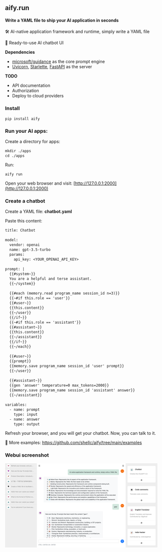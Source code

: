 ## aify.run

#### Write a YAML file to ship your AI application in seconds

🛠️ AI-native application framework and runtime, simply write a YAML file

🤖 Ready-to-use AI chatbot UI

**Dependencies**

* [microsoft/guidance](https://github.com/microsoft/guidance) as the core prompt engine
* [Uvicorn](https://www.uvicorn.org/), [Starlette](https://www.starlette.io/), [FastAPI](https://fastapi.tiangolo.com/) as the server

**TODO**

* API documentation
* Authorization
* Deploy to cloud providers

### Install

```
pip install aify
```

### Run your AI apps:

Create a directory for apps:
```
mkdir ./apps
cd ./apps
```

Run:
```
aify run
```

Open your web browser and visit: [http://127.0.0.1:2000](http://127.0.0.1:2000)


### Create a chatbot

Create a YAML file: **chatbot.yaml**

Paste this content:

```
title: Chatbot

model:
  vendor: openai
  name: gpt-3.5-turbo
  params:
    api_key: <YOUR_OPENAI_API_KEY>

prompt: |
  {{#system~}}
  You are a helpful and terse assistant.
  {{~/system}}

  {{#each (memory.read program_name session_id n=3)}}
  {{~#if this.role == 'user'}}
  {{#user~}}
  {{this.content}}
  {{~/user}}
  {{/if~}}
  {{~#if this.role == 'assistant'}}
  {{#assistant~}}
  {{this.content}}
  {{~/assistant}}
  {{/if~}}
  {{~/each}}

  {{#user~}}
  {{prompt}}
  {{memory.save program_name session_id 'user' prompt}}
  {{~/user}}

  {{#assistant~}}
  {{gen 'answer' temperature=0 max_tokens=2000}}
  {{memory.save program_name session_id 'assistant' answer}}
  {{~/assistant}}

variables:
  - name: prompt
    type: input
  - name: answer
    type: output
```

Refresh your browser, and you will get your chatbot. Now, you can talk to it.

📝 More examples: https://github.com/shellc/aify/tree/main/examples

### Webui screenshot

![Webui screenshot](./docs/assets/images/screenshots/aify_webui_screenshot.png)